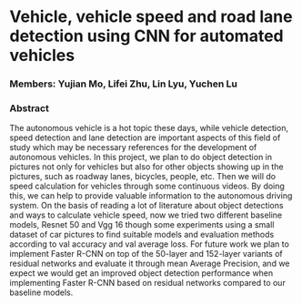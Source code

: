 # Vehicle,  vehicle speed and road lane detection using CNN for automated vehicles

### Members: Yujian Mo, Lifei Zhu, Lin Lyu, Yuchen Lu

### Abstract
The autonomous vehicle is a hot topic these days, while vehicle detection, speed detection and lane detection are important aspects of this field of study which may be necessary references for the development of autonomous vehicles. In this project, we plan to do object detection in pictures not only for vehicles but also for other objects showing up in the pictures, such as roadway lanes, bicycles, people, etc. Then we will do speed calculation for vehicles through some continuous videos. By doing this, we can help to provide valuable information to the autonomous driving system. On the basis of reading a lot of literature about object detections and ways to calculate vehicle speed, now we tried two different baseline models, Resnet 50 and Vgg 16 though some experiments using a small dataset of car pictures to find suitable models and evaluation methods according to val accuracy and val average loss. For future work we plan to implement Faster R-CNN on top of the 50-layer and 152-layer variants of residual networks and evaluate it through mean Average Precision, and we expect we would get an improved object detection performance when implementing Faster R-CNN based on residual networks compared to our baseline models. 
